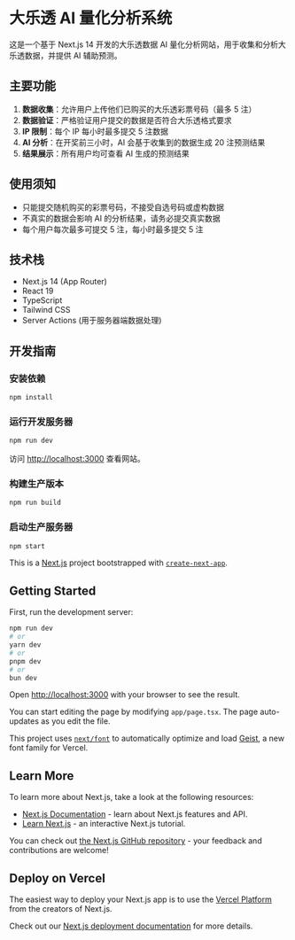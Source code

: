 # 大乐透 AI 量化分析系统

这是一个基于 Next.js 14 开发的大乐透数据 AI 量化分析网站，用于收集和分析大乐透数据，并提供 AI 辅助预测。

## 主要功能

1. **数据收集**：允许用户上传他们已购买的大乐透彩票号码（最多 5 注）
2. **数据验证**：严格验证用户提交的数据是否符合大乐透格式要求
3. **IP 限制**：每个 IP 每小时最多提交 5 注数据
4. **AI 分析**：在开奖前三小时，AI 会基于收集到的数据生成 20 注预测结果
5. **结果展示**：所有用户均可查看 AI 生成的预测结果

## 使用须知

- 只能提交随机购买的彩票号码，不接受自选号码或虚构数据
- 不真实的数据会影响 AI 的分析结果，请务必提交真实数据
- 每个用户每次最多可提交 5 注，每小时最多提交 5 注

## 技术栈

- Next.js 14 (App Router)
- React 19
- TypeScript
- Tailwind CSS
- Server Actions (用于服务器端数据处理)

## 开发指南

### 安装依赖

```bash
npm install
```

### 运行开发服务器

```bash
npm run dev
```

访问 [http://localhost:3000](http://localhost:3000) 查看网站。

### 构建生产版本

```bash
npm run build
```

### 启动生产服务器

```bash
npm start
```

This is a [Next.js](https://nextjs.org) project bootstrapped with [`create-next-app`](https://nextjs.org/docs/app/api-reference/cli/create-next-app).

## Getting Started

First, run the development server:

```bash
npm run dev
# or
yarn dev
# or
pnpm dev
# or
bun dev
```

Open [http://localhost:3000](http://localhost:3000) with your browser to see the result.

You can start editing the page by modifying `app/page.tsx`. The page auto-updates as you edit the file.

This project uses [`next/font`](https://nextjs.org/docs/app/building-your-application/optimizing/fonts) to automatically optimize and load [Geist](https://vercel.com/font), a new font family for Vercel.

## Learn More

To learn more about Next.js, take a look at the following resources:

- [Next.js Documentation](https://nextjs.org/docs) - learn about Next.js features and API.
- [Learn Next.js](https://nextjs.org/learn) - an interactive Next.js tutorial.

You can check out [the Next.js GitHub repository](https://github.com/vercel/next.js) - your feedback and contributions are welcome!

## Deploy on Vercel

The easiest way to deploy your Next.js app is to use the [Vercel Platform](https://vercel.com/new?utm_medium=default-template&filter=next.js&utm_source=create-next-app&utm_campaign=create-next-app-readme) from the creators of Next.js.

Check out our [Next.js deployment documentation](https://nextjs.org/docs/app/building-your-application/deploying) for more details.
